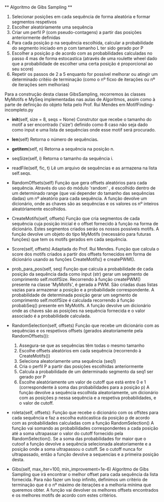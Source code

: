 ** Algoritmo de Gibs Sampling **
1. Selecionar posições em cada sequência de forma aleatória e formar segmentos respetivos
2. Escolher aleatóriamente uma sequência
3. Criar um perfil P (com pseudo-contagens) a partir das posições anteriormente definidas
4. Para cada posição p na sequência escolhida, calcular a probabilidade do segmento iniciado em p com tamanho L ter sido gerado por P
5. Escolher a posição p de acordo com as probabilidades calculadas no passo 4 mas de forma estocastica (através de uma roulette wheel dado que a probabilidade de escolher uma certa posição é proporcional ao seu score)
6. Repetir os passos de 2 a 5 enquanto for possível melhorar ou atingir um determinado critéio de terminação (como o nº ficxo de iterações ou nº de iterações sem melhorias)    


Para a construção desta classe GibsSampling, recorremos às classes MyMotifs e MySeq implementadas nas aulas de Algoritmos, assim como à parte de definição do objeto feita pelo Prof. Rui Mendes em MotifFinding-incompleto.py
* __init__(self, size = 8, seqs = None)
Construtor que recebe o tamanho do motif a ser encontrado ('size') definido como 8 caso não seja dado como input e uma lista de sequências onde esse motif será procurado.

* __len__(self)
Retorna o número de sequências.

* __getitem__(self, n)
Retorna a sequência na posição n.

* seqSize(self, i)
Retorna o tamanho da sequência i.

* readFile(self, fic, t)
Lê um arquivo de sequências e as armazena na lista self.seqs.

* RandomOffsets(self)
Função que gera offsets aleatórios para cada sequência.
Através do uso do módulo 'random' , é escolhido dentro de um determinado range (que vai depender do tamanho das sequências dadas) um nº aleatório para cada sequência.
A função devolve um dicionário, onde as chaves são as sequências e os valores os nº inteiros aleatóriamente escolhidos. 

* CreateMotifs(self, offsets)
Função que cria segmentos de cada sequência cuja posição inicial é o offset fornecido à função na forma de dicionário.
Estes segmentos criados seráo os nossos possíveis motifs.
A função devolve um objeto do tipo MyMotifs (necessário para futuras funções) que tem os motifs gerados em cada sequência.

* Score(self, offsets)
Adaptada do Prof. Rui Mendes.
Função que calcula o score dos motifs criados a partir dos offsets fornecidos em forma de dicionário usando as funções CreateMotifs() e createPWM().

* prob_para_pos(self, seq)
Função que calcula a probabilidade de cada posição da sequência dada como input (str) gerar um segmento de comprimento self.motifSize.
Recorrendo à função createPWM() presente na classe 'MyMotifs', é gerada a PWM. São criadas duas listas vazias para armazenar a posição e a probabilidade correspondente.
A probabilidade de determinada posição gerar um segmento de comprimento self.motifSize é calculada recorrendo á função probabSeq() presente em MyMotifs.
A função devolve um dicionário onde as chaves são as posições na sequência fornecida e o valor associado é a probabilidade calculada.

* RandomSelection(self, offsets)
Função que recebe um dicionário com as sequências e os respetivos offsets (gerados aleatoriamente pela RandomOffsets()):
  1. Assegura-se que as sequências têm todas o mesmo tamanho
  2. Escolhe offsets aleatórios em cada sequência (recorrendo à CreateMotifs())
  3. Seleciona aleatoriamente uma sequência (seq1)
  4. Cria o perfil P a partir das posições escolhidas anteriormente
  5. Calcula a probabilidade de um determinado segmento da seq1 ser gerado por P
  6. Escolhe aleatóriamente um valor de cutoff que está entre 0 e 1 (correspondente à soma das probabilidades para a posição p)
A função devolve a sequência escolhida aleatoriamente, um dicionário com as posições p nessa sequência e a respetiva probabilidades, e o valor de cutoff.

* roleta(self, offsets):
Função que recebe o dicionário com os offstes para cada sequência e faz a escolha eutócastica da posição p de acordo com as probabilidades calculadas com a função RandomSelection()
A função vai somando as probabilidades correspondentes a cada posição até a soma ultrapassar o valor do cutoff fornecido pela RandomSelection().
Se a soma das probabilidades for maior que o cutoof a função devolve a sequência selecionada aleatoriamente e a posição onde a soma ultrapassou o cutoff.
Se o cutoff nunca for ultrapassado, então a função devolve a sequencias e a primeira posição desta.

 * Gibs(self, max_iter=100, min_improvement=1e-6)
Algoritmo de Gibs Sampling que irá encontrar o melhor offset para cada sequência da lista fornecida.
Para não fazer um loop infinito, definimos um critério de terminação que é o nº máximo de iterações e a melhoria mínima que queremos obter.
A função vai devolver os melhores offsets encontrados e os melhores motifs de acordo com estes critérios.

